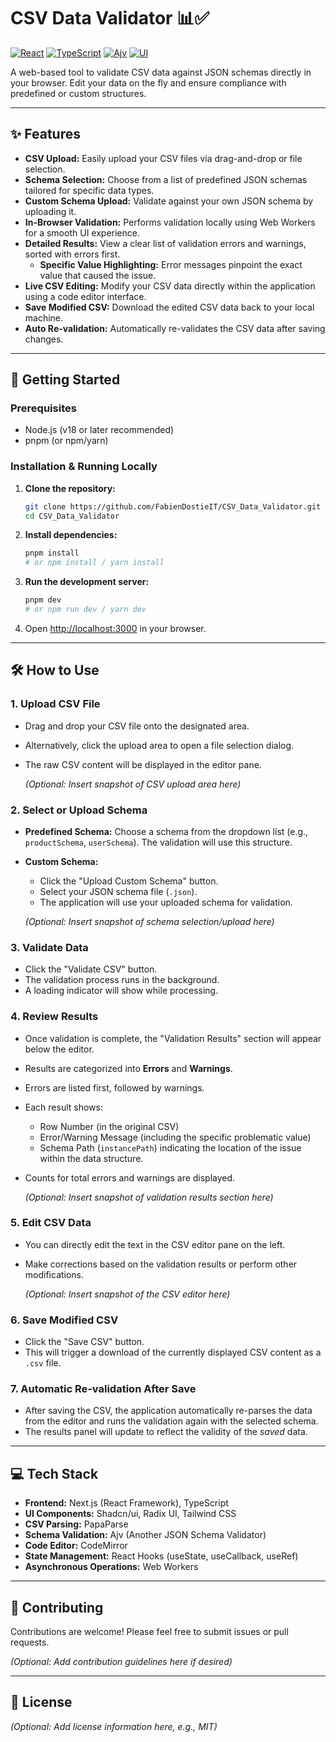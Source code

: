# CSV Data Validator 📊✅

[![React](https://img.shields.io/badge/React-Next.js-blue?style=flat-square&logo=react)](https://nextjs.org/)
[![TypeScript](https://img.shields.io/badge/TypeScript-4.9.5-blue?style=flat-square&logo=typescript)](https://www.typescriptlang.org/)
[![Ajv](https://img.shields.io/badge/Schema%20Validation-Ajv-orange?style=flat-square)](https://ajv.js.org/)
[![UI](https://img.shields.io/badge/UI-Shadcn/ui-black?style=flat-square)](https://ui.shadcn.com/)

A web-based tool to validate CSV data against JSON schemas directly in your browser. Edit your data on the fly and ensure compliance with predefined or custom structures.

---

## ✨ Features

*   **CSV Upload:** Easily upload your CSV files via drag-and-drop or file selection.
*   **Schema Selection:** Choose from a list of predefined JSON schemas tailored for specific data types.
*   **Custom Schema Upload:** Validate against your own JSON schema by uploading it.
*   **In-Browser Validation:** Performs validation locally using Web Workers for a smooth UI experience.
*   **Detailed Results:** View a clear list of validation errors and warnings, sorted with errors first.
    *   **Specific Value Highlighting:** Error messages pinpoint the exact value that caused the issue.
*   **Live CSV Editing:** Modify your CSV data directly within the application using a code editor interface.
*   **Save Modified CSV:** Download the edited CSV data back to your local machine.
*   **Auto Re-validation:** Automatically re-validates the CSV data after saving changes.

---

## 🚀 Getting Started

### Prerequisites

*   Node.js (v18 or later recommended)
*   pnpm (or npm/yarn)

### Installation & Running Locally

1.  **Clone the repository:**
    ```bash
    git clone https://github.com/FabienDostieIT/CSV_Data_Validator.git
    cd CSV_Data_Validator
    ```

2.  **Install dependencies:**
    ```bash
    pnpm install
    # or npm install / yarn install
    ```

3.  **Run the development server:**
    ```bash
    pnpm dev
    # or npm run dev / yarn dev
    ```

4.  Open [http://localhost:3000](http://localhost:3000) in your browser.

---

## 🛠️ How to Use

### 1. Upload CSV File

*   Drag and drop your CSV file onto the designated area.
*   Alternatively, click the upload area to open a file selection dialog.
*   The raw CSV content will be displayed in the editor pane.

    *(Optional: Insert snapshot of CSV upload area here)*

### 2. Select or Upload Schema

*   **Predefined Schema:** Choose a schema from the dropdown list (e.g., `productSchema`, `userSchema`). The validation will use this structure.
*   **Custom Schema:**
    *   Click the "Upload Custom Schema" button.
    *   Select your JSON schema file (`.json`).
    *   The application will use your uploaded schema for validation.

    *(Optional: Insert snapshot of schema selection/upload here)*

### 3. Validate Data

*   Click the "Validate CSV" button.
*   The validation process runs in the background.
*   A loading indicator will show while processing.

### 4. Review Results

*   Once validation is complete, the "Validation Results" section will appear below the editor.
*   Results are categorized into **Errors** and **Warnings**.
*   Errors are listed first, followed by warnings.
*   Each result shows:
    *   Row Number (in the original CSV)
    *   Error/Warning Message (including the specific problematic value)
    *   Schema Path (`instancePath`) indicating the location of the issue within the data structure.
*   Counts for total errors and warnings are displayed.

    *(Optional: Insert snapshot of validation results section here)*

### 5. Edit CSV Data

*   You can directly edit the text in the CSV editor pane on the left.
*   Make corrections based on the validation results or perform other modifications.

    *(Optional: Insert snapshot of the CSV editor here)*

### 6. Save Modified CSV

*   Click the "Save CSV" button.
*   This will trigger a download of the currently displayed CSV content as a `.csv` file.

### 7. Automatic Re-validation After Save

*   After saving the CSV, the application automatically re-parses the data from the editor and runs the validation again with the selected schema.
*   The results panel will update to reflect the validity of the *saved* data.

---

## 💻 Tech Stack

*   **Frontend:** Next.js (React Framework), TypeScript
*   **UI Components:** Shadcn/ui, Radix UI, Tailwind CSS
*   **CSV Parsing:** PapaParse
*   **Schema Validation:** Ajv (Another JSON Schema Validator)
*   **Code Editor:** CodeMirror
*   **State Management:** React Hooks (useState, useCallback, useRef)
*   **Asynchronous Operations:** Web Workers

---

## 🤝 Contributing

Contributions are welcome! Please feel free to submit issues or pull requests.

*(Optional: Add contribution guidelines here if desired)*

---

## 📄 License

*(Optional: Add license information here, e.g., MIT)* 